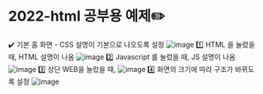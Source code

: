 # 2022-html 공부용 예제:pencil2: 

:heavy_check_mark: 기본 홈 화면 - CSS 설명이 기본으로 나오도록 설정
![image](https://user-images.githubusercontent.com/102573192/209815092-dec0c990-253b-46c4-8274-446fd1e2dc1a.png)
1️⃣ HTML 을 눌렀을 때, HTML 설명이 나옴
![image](https://user-images.githubusercontent.com/102573192/209815326-e6aa1902-e037-4b21-9c99-5d946907348d.png)
2️⃣ Javascript 를 눌렀을 때, JS 설명이 나옴
![image](https://user-images.githubusercontent.com/102573192/209815408-097bebdf-a1f2-4c74-a649-a46aa97be0f3.png)
3️⃣ 상단 WEB을 눌렀을 때,
![image](https://user-images.githubusercontent.com/102573192/209815455-2a739581-6cdb-4e7d-94a7-252d7cf7a89f.png)
4️⃣ 화면의 크기에 따라 구조가 바뀌도록 설정
![image](https://user-images.githubusercontent.com/102573192/209815540-1cdfaeae-a029-4624-90d7-172e5e6be696.png)

